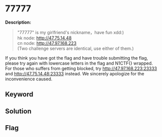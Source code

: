 # 77777

**Description:**
> "77777" is my girlfriend's nickname，have fun xdd:)  
> hk node: http://47.75.14.48  
> cn node: http://47.97.168.223  
> (Two challenge servers are identical, use either of them.)  

If you think you have got the flag and have trouble submitting the flag, please try again with lowercase letters in the flag and N1CTF{} wrapped.  
For those who suffers from getting blocked, try http://47.97.168.223:23333 and http://47.75.14.48:23333 instead. We sincerely apologize for the inconvenience caused.

## Keyword

## Solution

## Flag
